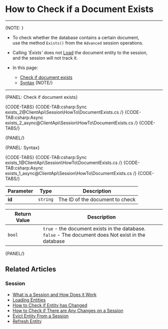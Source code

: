 # How to Check if a Document Exists

---

{NOTE: }

* To check whether the database contains a certain document,  
  use the method `Exists()` from the `Advanced` session operations.  

* Calling _'Exists'_ does not [Load](../../../client-api/session/loading-entities) the document entity to the session,  
  and the session will not track it. 

* In this page:
    * [Check if document exists](../../../client-api/session/how-to/check-if-document-exists#check-if-document-exists)
    * [Syntax](../../../client-api/session/how-to/check-if-document-exists#syntax)
{NOTE/}

---

{PANEL: Check if document exists}

{CODE-TABS}
{CODE-TAB:csharp:Sync exists_2@ClientApi\Session\HowTo\DocumentExists.cs /}
{CODE-TAB:csharp:Async exists_2_async@ClientApi\Session\HowTo\DocumentExists.cs /}
{CODE-TABS/}

{PANEL/}

{PANEL: Syntax}

{CODE-TABS}
{CODE-TAB:csharp:Sync exists_1@ClientApi\Session\HowTo\DocumentExists.cs /}
{CODE-TAB:csharp:Async exists_1_async@ClientApi\Session\HowTo\DocumentExists.cs /}
{CODE-TABS/}

| Parameter | Type | Description |
| - | - | - |
| **id** | `string` | The ID of the document to check |

| Return Value | Description |
| - | - |
| `bool` | `true` - the document exists in the database.<br>`false` - The document does Not exist in the database |

{PANEL/}

## Related Articles

### Session

- [What is a Session and How Does it Work](../../../client-api/session/what-is-a-session-and-how-does-it-work)
- [Loading Entities](../../../client-api/session/loading-entities)
- [How to Check if Entity has Changed](../../../client-api/session/how-to/check-if-entity-has-changed)
- [How to Check if There are Any Changes on a Session](../../../client-api/session/how-to/check-if-there-are-any-changes-on-a-session)
- [Evict Entity From a Session](../../../client-api/session/how-to/evict-entity-from-a-session)
- [Refresh Entity](../../../client-api/session/how-to/refresh-entity)
